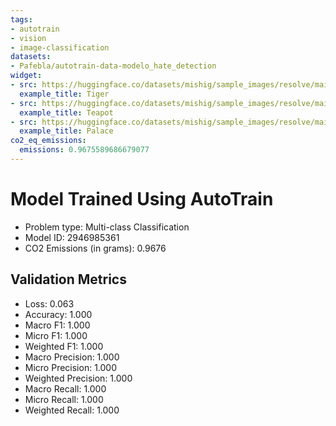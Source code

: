 ```yaml
---
tags:
- autotrain
- vision
- image-classification
datasets:
- Pafebla/autotrain-data-modelo_hate_detection
widget:
- src: https://huggingface.co/datasets/mishig/sample_images/resolve/main/tiger.jpg
  example_title: Tiger
- src: https://huggingface.co/datasets/mishig/sample_images/resolve/main/teapot.jpg
  example_title: Teapot
- src: https://huggingface.co/datasets/mishig/sample_images/resolve/main/palace.jpg
  example_title: Palace
co2_eq_emissions:
  emissions: 0.9675589686679077
---
```


# Model Trained Using AutoTrain

- Problem type: Multi-class Classification
- Model ID: 2946985361
- CO2 Emissions (in grams): 0.9676

## Validation Metrics

- Loss: 0.063
- Accuracy: 1.000
- Macro F1: 1.000
- Micro F1: 1.000
- Weighted F1: 1.000
- Macro Precision: 1.000
- Micro Precision: 1.000
- Weighted Precision: 1.000
- Macro Recall: 1.000
- Micro Recall: 1.000
- Weighted Recall: 1.000
